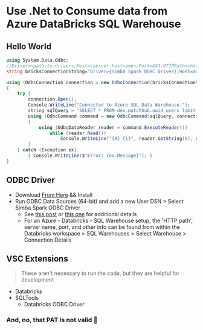 # Use .Net to Consume data from Azure DataBricks SQL Warehouse 

## Hello World
```csharp
using System.Data.Odbc;
//Driver=<path-to-driver>;Host=<server-hostname>;Port=443;HTTPPath=<http-path>;ThriftTransport=2;SSL=1;AuthMech=3;UID=token;PWD=<personal-access-token>
string bricksConnectionString="Driver={Simba Spark ODBC Driver};Host=adb-436423333334855.15.azuredatabricks.net;Port=443;HTTPPath=sql/protocolv1/o/234456634855/1111-3456-jdcbhj2;ThriftTransport=2;SSL=1;AuthMech=3;UID=token;PWD=dapi......";

using (OdbcConnection connection = new OdbcConnection(bricksConnectionString))
{
    try {
        connection.Open();
        Console.WriteLine("Connected to Azure SQL Data Warehouse.");
        string sqlQuery = "SELECT * FROM dev.matchhub.uuid_users limit 10;";
        using (OdbcCommand command = new OdbcCommand(sqlQuery, connection))
        {
            using (OdbcDataReader reader = command.ExecuteReader())
                while (reader.Read())
                    Console.WriteLine("{0} {1}", reader.GetString(0), reader.GetString(1));
        }
    } catch (Exception ex)
        { Console.WriteLine($"Error: {ex.Message}"); }
}
```

## ODBC Driver
- Download [From Here](https://www.databricks.com/spark/odbc-drivers-download) && Install
- Run ODBC Data Sources (64-bit) and add a new User DSN > Select Simba Spark ODBC Driver
  - See [this post](https://stackoverflow.com/questions/75586420/connecting-to-azure-databricks-from-asp-net-using-odbc-driver) or [this one](https://stackoverflow.com/questions/77477103/ow-to-properly-connect-to-azure-databricks-warehouse-from-c-sharp-net-using-jdb) for additional details
  - For an Azure - Databricks - SQL Warehouse setup, the 'HTTP path', server name, port, and other info can be found from within the Databricks workspace > SQL Warehouses > Select Warehouse > Connection Details

## VSC Extensions
> These aren't necessary to run the code, but they are helpful for development
- Databricks
- SQLTools
  - Databricks ODBC Driver


### And, no, that PAT is not valid 🤠
